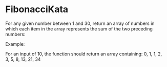 # FibonacciKata

For any given number between 1 and 30, return an array of numbers in which each item in the array represents the sum of the two preceding numbers:

Example:

For an input of 10, the function should return an array containing: 0, 1, 1, 2, 3, 5, 8, 13, 21, 34
